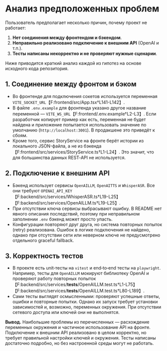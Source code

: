 # Анализ предположенных проблем

Пользователь предполагает несколько причин, почему проект не работает:
1. **Нет соединения между фронтендом и бэкендом**.
2. **Неправильно реализовано подключение к внешним API** (OpenAI и т.п.).
3. **Тесты написаны некорректно и не проверяют нужные сценарии**.

Ниже приводится краткий анализ каждой из гипотез на основе исходного кода репозитория.

## 1. Соединение между фронтом и бэком
- Во фронтенде для подключения сокетов используется переменная `VITE_SOCKET_URL`【F:frontend/src/App.tsx†L141-L142】. 
- В файле `.env.example` для фронтенда указано другое название переменной — `VITE_WS_URL`【F:frontend/.env.example†L2-L3】. Если разработчик копирует пример как есть, переменная не будет найдена и приложение попытается использовать значение по умолчанию (`http://localhost:3001`). В продакшене это приведёт к сбоям.
- Кроме того, сервис StoryService на фронте берёт истории из локального JSON-файла, а не из бэкенда【F:frontend/src/services/StoryService.ts†L1-L24】. Это значит, что для большинства данных REST‑API не используется.

## 2. Подключение к внешним API
- Бэкенд использует сервисы `OpenAILLM`, `OpenAITTS` и `WhisperASR`. Все они требуют `OPENAI_API_KEY`【F:backend/src/services/WhisperASR.ts†L19-L25】【F:backend/src/services/OpenAILLM.ts†L19-L25】.
- При отсутствии ключа сервисы выбрасывают ошибку. В README нет явного описания последствий, поэтому при неправильном заполнении `.env` бэкенд может просто упасть.
- Конфигурации повторяют друг друга, но система повторных попыток (retry) реализована. Ошибок в логике подключения не найдено, однако при отсутствии сети или неверном ключе не предусмотрено отдельного graceful fallback.

## 3. Корректность тестов
- В проекте есть unit‑тесты на `vitest` и end‑to‑end тесты на `playwright`. Например, тесты для `OpenAILLM` мокируют библиотеку OpenAI и проверяют работу повторных попыток【F:backend/src/services/__tests__/OpenAILLM.test.ts†L1-L75】【F:backend/src/services/__tests__/OpenAILLM.test.ts†L80-L189】.
- Сами тесты выглядят осмысленными: проверяют успешные ответы, ошибки и повторные попытки. Однако их запуск требует установки зависимостей и, возможно, переменных окружения. При отсутствии сетевого доступа или ключей они не выполнятся.

**Вывод.** Наибольшие проблемы из перечисленных — расхождение переменных окружения и частичное использование API на фронте. Подключение к внешним API реализовано в целом корректно, но требует правильной настройки ключей и окружения. Тесты написаны достаточно подробно, но без настроенной среды могут не работать.

